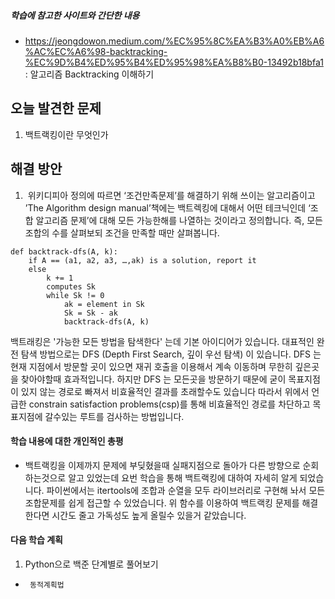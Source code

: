 ##### 학습에 참고한 사이트와 간단한 내용 
* https://jeongdowon.medium.com/%EC%95%8C%EA%B3%A0%EB%A6%AC%EC%A6%98-backtracking-%EC%9D%B4%ED%95%B4%ED%95%98%EA%B8%B0-13492b18bfa1 : 알고리즘  Backtracking 이해하기

## 오늘 발견한 문제 
1. 백트랙킹이란 무엇인가

## 해결 방안 
1.  위키디피아 정의에 따르면 ‘조건만족문제’를 해결하기 위해 쓰이는 알고리즘이고 ’The Algorithm design manual’책에는 백트렉킹에 대해서 어떤 테크닉인데 ‘조합 알고리즘 문제’에 대해 모든 가능한해를 나열하는 것이라고 정의합니다. 즉, 모든 조합의 수를 살펴보되 조건을 만족할 때만 살펴봅니다.
```
def backtrack-dfs(A, k):
	if A == (a1, a2, a3, …,ak) is a solution, report it
	else
		k += 1
		computes Sk
		while Sk != 0
			ak = element in Sk
			Sk = Sk - ak
			backtrack-dfs(A, k)
```
백트래킹은 '가능한 모든 방법을 탐색한다' 는데 기본 아이디어가 있습니다. 대표적인 완전 탐색 방법으로는 DFS (Depth First Search, 깊이 우선 탐색) 이 있습니다. DFS 는 현재 지점에서 방문할 곳이 있으면 재귀 호출을 이용해서 계속 이동하며 무한히 깊은곳을 찾아야할때 효과적입니다. 하지만 DFS 는 모든곳을 방문하기 때문에 굳이 목표지점이 있지 않는 경로로 빠져서 비효율적인 결과를 초래할수도 있습니다 따라서 위에서 언급한 constrain satisfaction problems(csp)를 통해 비효율적인 경로를 차단하고 목표지점에 갈수있는 루트를 검사하는 방법입니다.

#### 학습 내용에 대한 개인적인 총평 
- 백트랙킹을 이제까지 문제에 부딪혔을때 실패지점으로 돌아가 다른 방향으로 순회하는것으로 알고 있었는데 요번 학습을 통해 백트랙킹에 대하여 자세히 알게 되었습니다. 파이썬에서는 itertools에 조합과 순열을 모두 라이브러리로 구현해 놔서 모든 조합문제를 쉽게 접근할 수 있었습니다. 위 함수를 이용하여 백트랙킹 문제를 해결한다면 시간도 줄고 가독성도 높게 올릴수 있을거 같았습니다.

#### 다음 학습 계획 
1. Python으로 백준 단계별로 풀어보기
*      동적계획법
